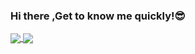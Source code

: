 ### Hi there ,Get to know me quickly!😎  

<a href="https://github.com/anuraghazra/github-readme-stats">
  <img align="center"  src="https://github-readme-stats.vercel.app/api?username=zxfccmm4&count_private=true&show_icons=true&theme=gotham&show_owner=true" />
</a>
<a href="https://github.com/anuraghazra/github-readme-stats">
  <img align="center"  src="https://github-readme-stats.vercel.app/api/top-langs/?username=zxfccmm4&theme=gotham&layout=compact" />
</a>
